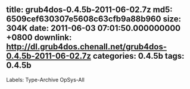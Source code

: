 title: grub4dos-0.4.5b-2011-06-02.7z
md5: 6509cef630307e5608c63cfb9a88b960
size: 304K
date: 2011-06-03 07:01:50.000000000 +0800
downlink: http://dl.grub4dos.chenall.net/grub4dos-0.4.5b-2011-06-02.7z
categories: 0.4.5b
tags: 0.4.5b
---

Labels: 
 Type-Archive
 OpSys-All